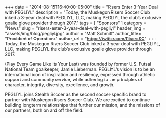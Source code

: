 +++
date        = "2014-08-15T16:40:00-05:00"
title       = "Risers Enter 3-Year Deal with PEGLIYL"
description = "Today, the Muskegon Risers Soccer Club inked a 3-year deal with PEGLIYL, LLC, making PEGLIYL the club’s exclusive goalie glove provider through 2017."
tags        = [ "Sponsors" ]
category    = "News"
slug        = "risers-enter-3-year-deal-with-pegliyl"
header_img	= "assets/img/blog/pegliyl.jpg"
author		= "Matt Schmitt"
author_title= "President of Operations"
author_url	= "https://twitter.com/RisersSC"
+++
Today, the Muskegon Risers Soccer Club inked a 3-year deal with PEGLIYL, LLC, making PEGLIYL the club’s exclusive goalie glove provider through 2017.

(Play Every Game Like Its Your Last) was founded by former U.S. Futsal National Team goalkeeper, Jamie Lieberman. PEGLIYL’s vision is to be an international icon of inspiration and resiliency, expressed through athletic support and community service, while adhering to the principles of character, integrity, diversity, excellence, and growth.

PEGLIYL joins Stealth Soccer as the second soccer-specific brand to partner with Muskegon Risers Soccer Club. We are excited to continue building longterm relationships that further our mission, and the missions of our partners, both on and off the field.